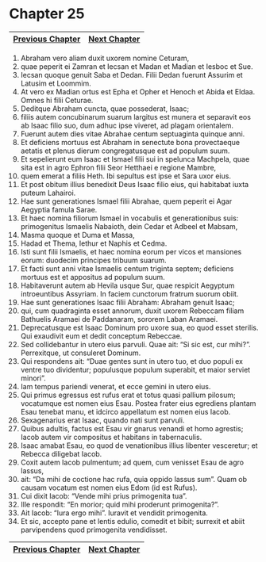 # Chapter 25
| [Previous Chapter](Chapter%2024.md)| [Next Chapter](Chapter%2026.md) |
| --- | --- |
1. Abraham vero aliam duxit uxorem nomine Ceturam,
2. quae peperit ei Zamran et Iecsan et Madan et Madian et Iesboc et Sue.
3. Iecsan quoque genuit Saba et Dedan. Filii Dedan fuerunt Assurim et Latusim et Loommim.
4. At vero ex Madian ortus est Epha et Opher et Henoch et Abida et Eldaa. Omnes hi filii Ceturae.
5. Deditque Abraham cuncta, quae possederat, Isaac;
6. filiis autem concubinarum suarum largitus est munera et separavit eos ab Isaac filio suo, dum adhuc ipse viveret, ad plagam orientalem.
7. Fuerunt autem dies vitae Abrahae centum septuaginta quinque anni.
8. Et deficiens mortuus est Abraham in senectute bona provectaeque aetatis et plenus dierum congregatusque est ad populum suum.
9. Et sepelierunt eum Isaac et Ismael filii sui in spelunca Machpela, quae sita est in agro Ephron filii Seor Hetthaei e regione Mambre,
10. quem emerat a filiis Heth. Ibi sepultus est ipse et Sara uxor eius.
11. Et post obitum illius benedixit Deus Isaac filio eius, qui habitabat iuxta puteum Lahairoi.
12. Hae sunt generationes Ismael filii Abrahae, quem peperit ei Agar Aegyptia famula Sarae.
13. Et haec nomina filiorum Ismael in vocabulis et generationibus suis: primogenitus Ismaelis Nabaioth, dein Cedar et Adbeel et Mabsam,
14. Masma quoque et Duma et Massa,
15. Hadad et Thema, Iethur et Naphis et Cedma.
16. Isti sunt filii Ismaelis, et haec nomina eorum per vicos et mansiones eorum: duodecim principes tribuum suarum.
17. Et facti sunt anni vitae Ismaelis centum triginta septem; deficiens mortuus est et appositus ad populum suum.
18. Habitaverunt autem ab Hevila usque Sur, quae respicit Aegyptum introeuntibus Assyriam. In faciem cunctorum fratrum suorum obiit.
19. Hae sunt generationes Isaac filii Abraham: Abraham genuit Isaac;
20. qui, cum quadraginta esset annorum, duxit uxorem Rebeccam filiam Bathuelis Aramaei de Paddanaram, sororem Laban Aramaei.
21. Deprecatusque est Isaac Dominum pro uxore sua, eo quod esset sterilis. Qui exaudivit eum et dedit conceptum Rebeccae.
22. Sed collidebantur in utero eius parvuli. Quae ait: “Si sic est, cur mihi?”. Perrexitque, ut consuleret Dominum.
23. Qui respondens ait:
“Duae gentes sunt in utero tuo,
et duo populi ex ventre tuo dividentur;
populusque populum superabit,
et maior serviet minori”.
24. Iam tempus pariendi venerat, et ecce gemini in utero eius.
25. Qui primus egressus est rufus erat et totus quasi pallium pilosum; vocatumque est nomen eius Esau. Postea frater eius egrediens plantam Esau tenebat manu, et idcirco appellatum est nomen eius Iacob.
26. Sexagenarius erat Isaac, quando nati sunt parvuli.
27. Quibus adultis, factus est Esau vir gnarus venandi et homo agrestis; Iacob autem vir compositus et habitans in tabernaculis.
28. Isaac amabat Esau, eo quod de venationibus illius libenter vesceretur; et Rebecca diligebat Iacob.
29. Coxit autem Iacob pulmentum; ad quem, cum venisset Esau de agro lassus,
30. ait: “Da mihi de coctione hac rufa, quia oppido lassus sum”. Quam ob causam vocatum est nomen eius Edom (id est Rufus).
31. Cui dixit Iacob: “Vende mihi prius primogenita tua”.
32. Ille respondit: “En morior; quid mihi proderunt primogenita?”.
33. Ait Iacob: “Iura ergo mihi”. Iuravit et vendidit primogenita.
34. Et sic, accepto pane et lentis edulio, comedit et bibit; surrexit et abiit parvipendens quod primogenita vendidisset.

| [Previous Chapter](Chapter%2024.md)| [Next Chapter](Chapter%2026.md) |
| --- | --- |